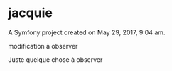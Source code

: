 jacquie
=======

A Symfony project created on May 29, 2017, 9:04 am.

modification à observer

Juste quelque chose à observer
